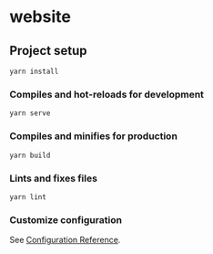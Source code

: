 # website

## Project setup
```
yarn install
```

### Compiles and hot-reloads for development
```
yarn serve
```

### Compiles and minifies for production
```
yarn build 
```

### Lints and fixes files
```
yarn lint
```

### Customize configuration
See [Configuration Reference](https://cli.vuejs.org/config/).
